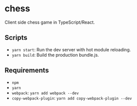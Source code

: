# chess
Client side chess game in TypeScript/React.
## Scripts
- `yarn start`: Run the dev server with hot module reloading.
- `yarn build`: Build the production bundle.js.
## Requirements
- `npm`
- `yarn`
- `webpack`: `yarn add webpack --dev`
- `copy-webpack-plugin`: `yarn add copy-webpack-plugin --dev`
